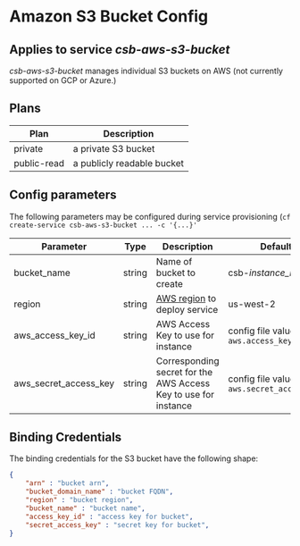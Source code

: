 # Amazon S3 Bucket Config
## Applies to service *csb-aws-s3-bucket*

*csb-aws-s3-bucket* manages individual S3 buckets on AWS (not currently supported on GCP or Azure.)

## Plans

| Plan | Description |
|------|-------------|
| private | a private S3 bucket |
| public-read | a publicly readable bucket |

## Config parameters

The following parameters may be configured during service provisioning (`cf create-service csb-aws-s3-bucket ... -c '{...}'`

| Parameter | Type | Description | Default |
|-----------|------|------|---------|
| bucket_name| string | Name of bucket to create | csb-*instance_id* |
| region  | string | [AWS region](https://docs.aws.amazon.com/AWSEC2/latest/UserGuide/using-regions-availability-zones.html#concepts-available-regions) to deploy service  | us-west-2 |
| aws_access_key_id | string | AWS Access Key to use for instance | config file value `aws.access_key_id` |
| aws_secret_access_key | string | Corresponding secret for the AWS Access Key to use for instance | config file value `aws.secret_access_key` |

## Binding Credentials

The binding credentials for the S3 bucket have the following shape:

```json
{
    "arn" : "bucket arn",
    "bucket_domain_name" : "bucket FQDN",
    "region" : "bucket region",
    "bucket_name" : "bucket name",
    "access_key_id" : "access key for bucket",
    "secret_access_key" : "secret key for bucket",
}
```
